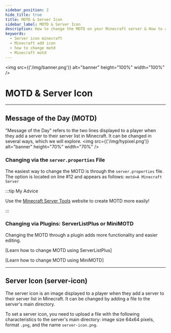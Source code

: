 ```yaml
---
sidebar_position: 2
hide_title: true
title: MOTD & Server Icon
sidebar_label: MOTD & Server Icon
description: How to change the MOTD on your Minecraft server & How to add a Server Icon to your Minecraft server
keywords:
  - Server icon minecraft
  - Minecraft add icon
  - how to change motd
  - Minecraft motd
---
```


<img src={('/img/banner.png')} alt="banner" height="100%" width="100%" />

<div class="text--center">
<h1>MOTD & Server Icon</h1>
</div>

---

## Message of the Day (MOTD)
"Message of the Day" refers to the two lines displayed to a player when they add a server to their server list in Minecraft. It can be changed in several ways, which we will explore.
<img src={('/img/hypixel.png')} alt="banner" height="70%" width="70%" />

### Changing via the `server.properties` File
The easiest way to change the MOTD is through the `server.properties` file. The option is located on line #12 and appears as follows: `motd=A Minecraft Server`

:::tip My Advice

Use the [Minecraft Server Tools](https://mctools.org/motd-creator) website to create MOTD more easily!

:::

### Changing via Plugins: ServerListPlus or MiniMOTD
Changing the MOTD through a plugin adds more functionality and easier editing.

[Learn how to change MOTD using ServerListPlus]

[Learn how to change MOTD using MiniMOTD]

---

## Server Icon (server-icon)
The server icon is an image displayed to a player when they add a server to their server list in Minecraft. It can be changed by adding a file to the server's main directory.

To set a server icon, you need to upload a file with the following characteristics to the server's main directory: image size 64x64 pixels, format `.png`, and the name `server-icon.png`.